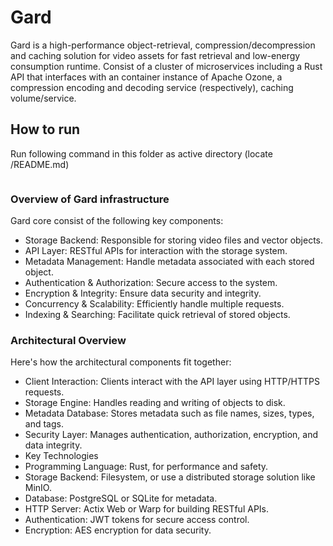 # Gard
Gard is a high-performance object-retrieval, compression/decompression and caching solution for video assets for fast retrieval and low-energy consumption runtime. Consist of a cluster of microservices including a Rust API that interfaces with an container instance of Apache Ozone, a compression encoding and decoding service (respectively), caching volume/service. 

## How to run
Run following command in this folder as active directory (locate /README.md)

```

```

### Overview of Gard infrastructure
Gard core consist of the following key components:

- Storage Backend: Responsible for storing video files and vector objects.
- API Layer: RESTful APIs for interaction with the storage system.
- Metadata Management: Handle metadata associated with each stored object.
- Authentication & Authorization: Secure access to the system.
- Encryption & Integrity: Ensure data security and integrity.
- Concurrency & Scalability: Efficiently handle multiple requests.
- Indexing & Searching: Facilitate quick retrieval of stored objects.

### Architectural Overview

Here's how the architectural components fit together:

- Client Interaction: Clients interact with the API layer using HTTP/HTTPS requests.
- Storage Engine: Handles reading and writing of objects to disk.
- Metadata Database: Stores metadata such as file names, sizes, types, and tags.
- Security Layer: Manages authentication, authorization, encryption, and data integrity.
- Key Technologies
- Programming Language: Rust, for performance and safety.
- Storage Backend: Filesystem, or use a distributed storage solution like MinIO.
- Database: PostgreSQL or SQLite for metadata.
- HTTP Server: Actix Web or Warp for building RESTful APIs.
- Authentication: JWT tokens for secure access control.
- Encryption: AES encryption for data security.